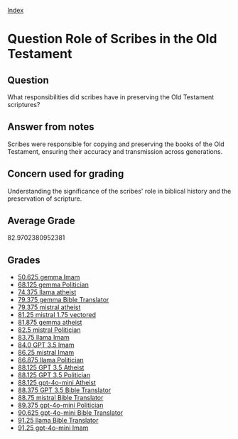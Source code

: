 
[Index](../../index.md)
# Question Role of Scribes in the Old Testament
## Question
What responsibilities did scribes have in preserving the Old Testament scriptures?

## Answer from notes
Scribes were responsible for copying and preserving the books of the Old Testament, ensuring their accuracy and transmission across generations.

## Concern used for grading
Understanding the significance of the scribes' role in biblical history and the preservation of scripture.

## Average Grade
82.9702380952381

## Grades
 * [50.625 gemma Imam](../answers/gemma_Imam/Role_of_Scribes_in_the_Old_Testament.md)
 * [68.125 gemma Politician](../answers/gemma_Politician/Role_of_Scribes_in_the_Old_Testament.md)
 * [74.375 llama atheist](../answers/llama_atheist/Role_of_Scribes_in_the_Old_Testament.md)
 * [79.375 gemma Bible Translator](../answers/gemma_Bible_Translator/Role_of_Scribes_in_the_Old_Testament.md)
 * [79.375 mistral atheist](../answers/mistral_atheist/Role_of_Scribes_in_the_Old_Testament.md)
 * [81.25 mistral 1.75 vectored](../answers/mistral_1.75_vectored/Role_of_Scribes_in_the_Old_Testament.md)
 * [81.875 gemma atheist](../answers/gemma_atheist/Role_of_Scribes_in_the_Old_Testament.md)
 * [82.5 mistral Politician](../answers/mistral_Politician/Role_of_Scribes_in_the_Old_Testament.md)
 * [83.75 llama Imam](../answers/llama_Imam/Role_of_Scribes_in_the_Old_Testament.md)
 * [84.0 GPT 3.5 Imam](../answers/GPT_3.5_Imam/Role_of_Scribes_in_the_Old_Testament.md)
 * [86.25 mistral Imam](../answers/mistral_Imam/Role_of_Scribes_in_the_Old_Testament.md)
 * [86.875 llama Politician](../answers/llama_Politician/Role_of_Scribes_in_the_Old_Testament.md)
 * [88.125 GPT 3.5 Atheist](../answers/GPT_3.5_Atheist/Role_of_Scribes_in_the_Old_Testament.md)
 * [88.125 GPT 3.5 Politician](../answers/GPT_3.5_Politician/Role_of_Scribes_in_the_Old_Testament.md)
 * [88.125 gpt-4o-mini Atheist](../answers/gpt-4o-mini_Atheist/Role_of_Scribes_in_the_Old_Testament.md)
 * [88.375 GPT 3.5 Bible Translator](../answers/GPT_3.5_Bible_Translator/Role_of_Scribes_in_the_Old_Testament.md)
 * [88.75 mistral Bible Translator](../answers/mistral_Bible_Translator/Role_of_Scribes_in_the_Old_Testament.md)
 * [89.375 gpt-4o-mini Politician](../answers/gpt-4o-mini_Politician/Role_of_Scribes_in_the_Old_Testament.md)
 * [90.625 gpt-4o-mini Bible Translator](../answers/gpt-4o-mini_Bible_Translator/Role_of_Scribes_in_the_Old_Testament.md)
 * [91.25 llama Bible Translator](../answers/llama_Bible_Translator/Role_of_Scribes_in_the_Old_Testament.md)
 * [91.25 gpt-4o-mini Imam](../answers/gpt-4o-mini_Imam/Role_of_Scribes_in_the_Old_Testament.md)
